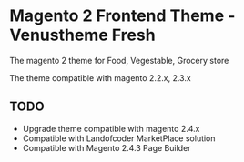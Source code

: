 # Magento 2 Frontend Theme - Venustheme Fresh

The magento 2 theme for Food, Vegestable, Grocery store

The theme compatible with magento 2.2.x, 2.3.x

## TODO
- Upgrade theme compatible with magento 2.4.x
- Compatible with Landofcoder MarketPlace solution
- Compatible with Magento 2.4.3 Page Builder